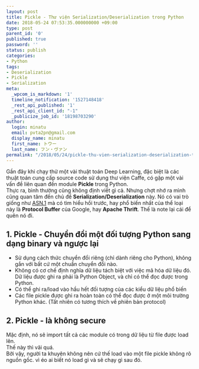 ```yaml
---
layout: post
title: Pickle - Thư viện Serialization/Deserialization trong Python
date: 2018-05-24 07:53:35.000000000 +09:00
type: post
parent_id: '0'
published: true
password: ''
status: publish
categories:
- Python
tags:
- Deserialization
- Pickle
- Serialization
meta:
  _wpcom_is_markdown: '1'
  timeline_notification: '1527148418'
  _rest_api_published: '1'
  _rest_api_client_id: "-1"
  _publicize_job_id: '18198703290'
author:
  login: minatu
  email: pvta2pn@gmail.com
  display_name: minatu
  first_name: トウー
  last_name: フン・ヴァン
permalink: "/2018/05/24/pickle-thu-vien-serialization-deserialization-trong-python/"
---
```

Gần đây khi chạy thử một vài thuật toán Deep Learning, đặc biệt là các thuật toán cung cấp source code sử dụng thư viện Caffe, có gặp một vài vấn đề liên quan đến module **Pickle** trong Python.  
Thực ra, bình thường cũng không định viết gì cả. Nhưng chợt nhớ ra mình cũng quan tâm đến chủ đề **Serialization/Deserialization** này. Nó có vai trò giống như [ASN.1](../2016-11-12-asn-1-la-gi-tai-sao-no-quan-trong) mà có tìm hiểu hồi trước, hay phổ biến nhất của thể loại này là **Protocol Buffer** của Google, hay **Apache Thrift**. Thế là note lại cái để quên nó đi.

## 1. Pickle - Chuyển đổi một đối tượng Python sang dạng binary và ngược lại

*   Sử dụng cách thức chuyển đổi riêng (chỉ dành riêng cho Python), không gắn với bất cứ một chuẩn chuyển đổi nào.
*   Không có cơ chế định nghĩa dữ liệu tách biệt với việc mã hóa dữ liệu đó.  
    Dữ liệu được ghi ra phải là Python Object, và chỉ có thể đọc được trong Python.
*   Có thể ghi ra/load vào hầu hết đối tượng của các kiểu dữ liệu phổ biến
*   Các file pickle được ghi ra hoàn toàn có thể đọc được ở một môi trường Python khác. (Tất nhiên có tương thích về phiên bản protocol)

## 2. Pickle - là không secure

Mặc định, nó sẽ import tất cả các module có trong dữ liệu từ file được load lên.  
Thế này thì vãi quá.  
Bởi vậy, người ta khuyên không nên cứ thế load vào một file pickle không rõ nguồn gốc. vì éo ai biết nó load gì và sẽ chạy gì sau đó.